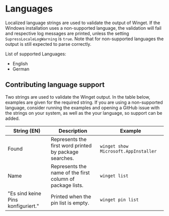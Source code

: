 # Languages

Localized language strings are used to validate the output of Winget. If the Windows installation uses a non-supported language, the validation will fail and respective log messages are printed, unless the setting `SupressLocaleLogWarning` is `true`. Note that for non-supported languages the output is still expected to parse correctly.

List of supported Languages:
- English
- German

## Contributing language support

Two strings are used to validate the Winget output. In the table below, examples are given for the required string. If you are using a non-supported language, consider running the examples and opening a GitHub issue with the strings on your system, as well as the your language, so support can be added.

| String (EN) | Description | Example |
          --- | ---         | ---     |
| Found       | Represents the first word printed by package searches.     | `winget show Microsoft.AppInstaller` |
| Name        | Represents the name of the first column of package lists.  | `winget list` |
| "Es sind keine Pins konfiguriert." | Printed when the pin list is empty. | `winget pin list` |